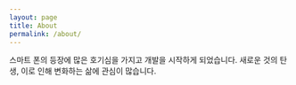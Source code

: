 ```yaml
---
layout: page
title: About
permalink: /about/
---
```



스마트 폰의 등장에 많은 호기심을 가지고 개발을 시작하게 되었습니다.
새로운 것의 탄생, 이로 인해 변화하는 삶에 관심이 많습니다.